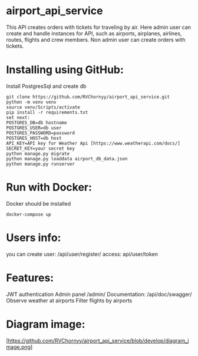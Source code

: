 # airport_api_service
This API creates orders with tickets for traveling by air.
Here admin user can create and handle instances for API, such as
airports, airplanes, airlines, routes, flights and crew members.
Non admin user can create orders with tickets.

# Installing using GitHub:
Install PostgresSql and create db
~~~
git clone https://github.com/RVChornyy/airport_api_service.git
python -m venv venv
source venv/Scripts/activate
pip install -r requirements.txt
set next:
POSTGRES_DB=db hostname
POSTGRES_USER=db user
POSTGRES_PASSWORD=password
POSTGRES_HOST=db host
API_KEY=API key for Weather Api [https://www.weatherapi.com/docs/] 
SECRET_KEY=your secret key
python manage.py migrate
python manage.py loaddata airport_db_data.json
python manage.py runserver
~~~
# Run with Docker:
Docker should be installed
~~~
docker-compose up
~~~
# Users info:
you can create user:
/api/user/register/
access:
api/user/token

# Features:
JWT authentication
Admin panel /admin/
Documentation: /api/doc/swagger/
Observe weather at airports
Filter flights by airports

# Diagram image:
[https://github.com/RVChornyy/airport_api_service/blob/develop/diagram_image.png]


